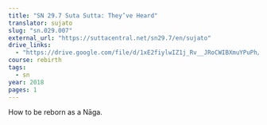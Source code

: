 ```yaml
---
title: "SN 29.7 Suta Sutta: They’ve Heard"
translator: sujato
slug: "sn.029.007"
external_url: "https://suttacentral.net/sn29.7/en/sujato"
drive_links:
  - "https://drive.google.com/file/d/1xE2fiylwIZ1j_Rv__JRoCWIBXmuYPuPh/view?usp=drivesdk"
course: rebirth
tags:
  - sn
year: 2018
pages: 1
---
```


How to be reborn as a Nāga.

